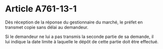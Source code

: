 # Article A761-13-1

Dès réception de la réponse du gestionnaire du marché, le préfet en transmet copie sans délai au demandeur.

Si le demandeur ne lui a pas transmis la seconde partie de sa demande, il lui indique la date limite à laquelle le dépôt de cette partie doit être effectué.
